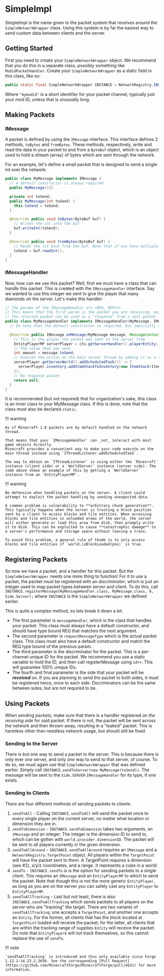 SimpleImpl
==========

SimpleImpl is the name given to the packet system that revolves around the `SimpleNetworkWrapper` class. Using this system is by far the easiest way to send custom data between clients and the server.

Getting Started
---------------

First you need to create your `SimpleNetworkWrapper` object. We recommend that you do this in a separate class, possibly something like `ModidPacketHandler`. Create your `SimpleNetworkWrapper` as a static field in this class, like so:

```java
public static final SimpleNetworkWrapper INSTANCE = NetworkRegistry.INSTANCE.newSimpleChannel("mymodid");
```

Where `"mymodid"` is a short identifier for your packet channel, typically just your mod ID, unless that is unusually long.

Making Packets
--------------

### IMessage

A packet is defined by using the `IMessage` interface. This interface defines 2 methods, `toBytes` and `fromBytes`. These methods, respectively, write and read the data in your packet to and from a `ByteBuf` object, which is an object used to hold a stream (array) of bytes which are sent through the network.

For an example, let's define a small packet that is designed to send a single int over the network:

```java
public class MyMessage implements IMessage {
  // A default constructor is always required
  public MyMessage(){}

  private int toSend;
  public MyMessage(int toSend) {
    this.toSend = toSend;
  }

  @Override public void toBytes(ByteBuf buf) {
    // Writes the int into the buf
    buf.writeInt(toSend);
  }

  @Override public void fromBytes(ByteBuf buf) {
    // Reads the int back from the buf. Note that if you have multiple values, you must read in the same order you wrote.
    toSend = buf.readInt();
  }
}
```

### IMessageHandler

Now, how can we use this packet? Well, first we must have a class that can *handle* this packet. This is created with the `IMessageHandler` interface. Say we wanted to use this integer we sent to give the player that many diamonds on the server. Let's make this handler:

```java
// The params of the IMessageHandler are <REQ, REPLY>
// This means that the first param is the packet you are receiving, and the second is the packet you are returning.
// The returned packet can be used as a "response" from a sent packet.
public class MyMessageHandler implements IMessageHandler<MyMessage, IMessage> {
  // Do note that the default constructor is required, but implicitly defined in this case

  @Override public IMessage onMessage(MyMessage message, MessageContext ctx) {
    // This is the player the packet was sent to the server from
    EntityPlayerMP serverPlayer = ctx.getServerHandler().playerEntity;
    // The value that was sent
    int amount = message.toSend;
    // Execute the action on the main server thread by adding it as a scheduled task
    serverPlayer.getServerWorld().addScheduledTask(() -> {
      serverPlayer.inventory.addItemStackToInventory(new ItemStack(Items.DIAMOND, amount));
    });
    // No response packet
    return null;
  }
}
```

It is recommended (but not required) that for organization's sake, this class is an inner class to your MyMessage class. If this is done, note that the class must also be declared `static`.

!!! warning

    As of Minecraft 1.8 packets are by default handled on the network thread.

    That means that your `IMessageHandler` can _not_ interact with most game objects directly.
    Minecraft provides a convenient way to make your code execute on the main thread instead using `IThreadListener.addScheduledTask`.

    The way to obtain an `IThreadListener` is using either the `Minecraft` instance (client side) or a `WorldServer` instance (server side). The code above shows an example of this by getting a `WorldServer` instance from an `EntityPlayerMP`.

!!! warning

    Be defensive when handling packets on the server. A client could attempt to exploit the packet handling by sending unexpected data.

    A common problem is vulnerability to **arbitrary chunk generation**. This typically happens when the server is trusting a block position sent by a client to access blocks and tile entities. When accessing blocks and tile entities in unloaded areas of the world, the server will either generate or load this area from disk, then promply write it to disk. This can be exploited to cause **catastrophic damage** to a server's performance and storage space without leaving a trace.

    To avoid this problem, a general rule of thumb is to only access blocks and tile entities if `world.isBlockLoaded(pos)` is true.

Registering Packets
-------------------

So now we have a packet, and a handler for this packet. But the `SimpleNetworkWrapper` needs one more thing to function! For it to use a packet, the packet must be registered with an *discriminator*, which is just an integer used to map packet types between server and client. To do this, call `INSTANCE.registerMessage(MyMessageHandler.class, MyMessage.class, 0, Side.Server);` where `INSTANCE` is the `SimpleNetworkWrapper` we defined earlier.

This is quite a complex method, so lets break it down a bit.

- The first parameter is `messageHandler`, which is the class that handles your packet. This class must always have a default constructor, and should have type bound REQ that matches the next argument.
- The second parameter is `requestMessageType` which is the actual packet class. This class must also have a default constructor and match the REQ type bound of the previous param.
- The third parameter is the discriminator for the packet. This is a per-channel unique ID for the packet. We recommend you use a static variable to hold the ID, and then call registerMessage using `id++`. This will guarantee 100% unique IDs.
- The fourth and final parameter is the side that your packet will be ***received*** on. If you are planning to send the packet to both sides, it must be registered twice, once to each side. Discriminators can be the same between sides, but are not required to be.


Using Packets
-------------

When sending packets, make sure that there is a handler registered *on the receiving side* for said packet. If there is not, the packet will be sent across the network and then thrown away, resulting in a "leaked" packet. This is harmless other than needless network usage, but should still be fixed.

### Sending to the Server

There is but one way to send a packet to the server. This is because there is only ever *one* server, and only *one* way to send to that server, of course. To do so, we must again use that `SimpleNetworkWrapper` that was defined earlier. Simply call `INSTANCE.sendToServer(new MyMessage(toSend))`. The message will be sent to the `Side.SERVER` `IMessageHandler` for its type, if one exists.

### Sending to Clients


There are four different methods of sending packets to clients:

1. `sendToAll` - Calling `INSTANCE.sendToAll` will send the packet once to every single player on the current server, no matter what location or dimension they are in.
2. `sendToDimension` - `INSTANCE.sendToDimension` takes two arguments, an `IMessage` and an integer. The integer is the dimension ID to send to, which can be gotten with `world.provider.dimensionID`. The packet will be sent to all players currently in the given dimension.
3. `sendToAllAround` - `INSTANCE.sendToAllAround` requires an `IMessage` and a `NetworkRegistry.TargetPoint` object. All players within the `TargetPoint` will have the packet sent to them. A TargetPoint requires a dimension (see #2), x/y/z coordinates, and a range. It represents a cube in a world.
4. `sendTo` - `INSTANCE.sendTo` is is the option for sending packets to a single client. This requires an `IMessage` and an `EntityPlayerMP` to which to send the packet. Note that though this is not the more generic `EntityPlayer`, as long as you are on the server you can safely cast any `EntityPlayer` to `EntityPlayerMP`.
5. `sendToAllTracking` - Last but not least, there is also `INSTANCE.sendToAllTracking` which sends packets to all players on the server who are "tracking" the target. There are two variants of `sendToAllTracking`: one accepts a `TargetPoint`, and another one accepts an `Entity`. For the former, all clients that has the block located at `TargetPoint` loaded will receive the packet; for the latter, all clients that are within the tracking range of supplies `Entity` will receive the packet. Do note that `EntityPlayer`s will not track themselves, so this cannot replace the use of `sendTo`.

!!! note

    `sendToAllTracking` is introduced and thus only available since Forge 1.12.2-14.23.2.2650. See the corresponding [Pull Request](https://github.com/MinecraftForge/MinecraftForge/pull/4631) for more information.
